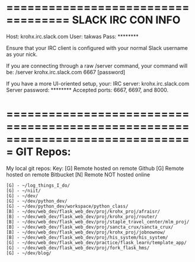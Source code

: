 ===================================
SLACK IRC CON INFO
===================================
Host: krohx.irc.slack.com
User: takwas
Pass: ********

    
Ensure that your IRC client is configured with your normal Slack username as your nick.
    
If you are connecting through a raw /server command, your command will be:
    /server krohx.irc.slack.com 6667 [password]
    
If you have a more UI-oriented setup, your:
	IRC server:		krohx.irc.slack.com
	Server password:	********
	Accepted ports:	6667, 6697, and 8000.



===============================================================================
GIT Repos:
===============================================================================
My local git repos:
											Key:
												[G] Remote hosted on remote Github
												[G] Remote hosted on remote Bitbucket
												[N] Remote NOT hosted online
	
	[G] - ~/log_things_I_do/
	[G] - ~/niit/
	[G] - ~/dev/
	[G] - ~/dev/python_dev/
	[G] - ~/dev/python_dev/workspace/python_class/
	[B] - ~/dev/web_dev/flask_web_dev/proj/krohx_proj/afraisr/
	[B] - ~/dev/web_dev/flask_web_dev/proj/krohx_proj/router/
	[B] - ~/dev/web_dev/flask_web_dev/proj/staple_travel_center/mlm_proj/
	[B] - ~/dev/web_dev/flask_web_dev/proj/sancta_crux/sancta_crux/
	[B] - ~/dev/web_dev/flask_web_dev/proj/krohx_proj/jobnownow/
	[B] - ~/dev/web_dev/flask_web_dev/proj/his_system/his_system/
	[G] - ~/dev/web_dev/flask_web_dev/practice/flask_learn/template_app/
	[G] - ~/dev/web_dev/flask_web_dev/proj/fork_flask_hms/
	[G] - ~/dev/blog/